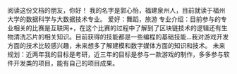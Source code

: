 阅读这份文档的朋友，你好！
我的名字是郭心怡，福建泉州人，目前就读于福州大学的数据科学与大数据技术专业。
爱好：舞蹈，旅游
专业介绍：目前参与的专业相关的比赛是互联网+，在这个比赛的过程中了解到了区块链技术的逻辑还有生物清洗芯片的相关知识。目前获得的技能都是一些编程的基础技能...我对游戏开发方面的技术比较感兴趣，未来想多了解建模和数字媒体方面的知识和技术。
未来规划：近两年我的目标是考研，近三年的目标是参与一款游戏的制作，多多参与软件开发类的项目，能有自己的项目成果。
